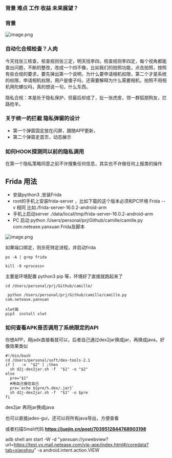 ### 背景 难点 工作 收益 未来展望？ 

### 背景



![image.png](https://p9-juejin.byteimg.com/tos-cn-i-k3u1fbpfcp/75c825e2d24845bbb7f9e8d34e1c3f34~tplv-k3u1fbpfcp-watermark.image?)


### 自动化合规检查？人肉


今天找张三核查，核查规则张三定，明天找李四，核查规则李四定，每个视角都能查出问题，不断的整改，改成一个四不像，比如我们的拍照功能，点击拍照，按照有些合规的要求，要先弹出第一个说明，为什么要申请相机权限，第二个才是系统的权限，申请相机权限，用户是傻子吗，还需要解释为什么需要相机，拍照不用相机用陀螺仪吗，真的想说一句，什么东西。

隐私合规：本是处于隐私保护，但最后却成了，扯一张虎皮，领一群狐朋狗友，拦路抢羊。


### 关于统一的拦截 隐私弹窗的设计


* 第一个弹窗固定放在闪屏，跟随APP更新，
* 第二个弹窗走首页，动态展示

### 如何HOOK探测同以前的隐私调用

在第一个隐私策略同意之前不许搜集任何信息，其实也不许做任何上报类的操作


## Frida 用法

* 安装python3 ,安装Frida
* root的手机上安装frida-server   ，比如下载的这个版本必须和PC环境 Frida --v 相同 比如./frida-server-16.0.2-android-arm 
* 手机上启动server ./data/local/tmp/frida-server-16.0.2-android-arm 
* PC 启动 python /Users/personal/prj/Github/camille/camille.py com.netease.yanxuan  Frida及脚本



![image.png](https://p9-juejin.byteimg.com/tos-cn-i-k3u1fbpfcp/ad19028439cc4368bbd3ac234cc67177~tplv-k3u1fbpfcp-watermark.image?)

 
 
如果端口绑定，则杀死特定进程，并启动frida

	ps -A | grep frida
	
	kill -9 <process>
	
主要是环境配置 python3  pip  等，环境好了直接就跑起来了

	cd /Users/personal/prj/Github/camille/
	
	 python /Users/personal/prj/Github/camille/camille.py com.netease.yanxuan

    xlwt插
    pip3  install xlwt 
   
### 如何查看APK是否调用了系统限定的API

你想APP，用jadx直接看就可以，后者自己通过dex2jar换成jar，再换成java，好像效果类似

	#!/bin/bash
	cd /Users/personal/soft/dex-tools-2.1
	if [   -n  "$2" ] ;then
	  sh d2j-dex2jar.sh -f  "$1" -o "$2"
	else
	  pre="$1"
	  #用自己接住自己
	  pre=`echo ${pre/%.dex/.jar}`
	  sh d2j-dex2jar.sh -f  "$1" -o $pre
	fi
	
dex2jar 再将jar换成java

也可以直接jadex-gui，还可以将所有java导出，方便查看



或者扫描Smali代码  **https://juejin.cn/post/7039512844768903198**


adb shell am start -W  -d "yanxuan://yxwebview?url=https://test.yx.mail.netease.com/vip-app/index.html#/coredata?tab=xiaoshou"  -a  android.intent.action.VIEW
